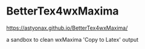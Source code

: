 # BetterTex4wxMaxima
https://astyonax.github.io/BetterTex4wxMaxima/

a sandbox to clean wxMaxima 'Copy to Latex' output

